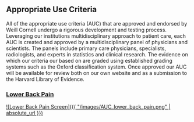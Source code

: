 ## Appropriate Use Criteria

All of the appropriate use criteria (AUC) that are approved and endorsed by Weill Cornell undergo a rigorous development and testing process.  Leveraging our institutions multidisciplinary approach to patient care, each AUC is created and approved by a multidisciplinary panel of physicians and scientists. The panels include primary care physicians, specialists, radiologists, and experts in statistics and clinical research. The evidence on which our criteria our based on are graded using established grading systems such as the Oxford classification system.  Once approved our AUC will be available for review both on our own website and as a submission to the Harvard Library of Evidence.


### [Lower Back Pain][aucbackpain]

[![Lower Back Pain Screen]({{ "/images/AUC_lower_back_pain.png" | absolute_url }})][aucbackpain]


<script type='text/javascript'>
var links = document.links;

for (var i = 0; i < links.length; i++) {
  if (links[i].hostname != window.location.hostname) {
    links[i].target = '_blank';
  }
}
</script>

  [aucbackpain]: https://docs.google.com/spreadsheets/d/1fGB72y4sQ1a4cjbkFmkx7XH1p6dprUG_36_3hLZ-wOU/edit#gid=813947164

